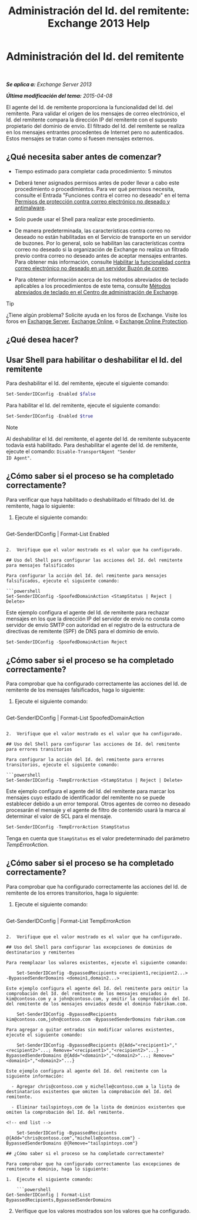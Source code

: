 ﻿---
title: 'Administración del Id. del remitente: Exchange 2013 Help'
TOCTitle: Administración del Id. del remitente
ms:assetid: 2e7b646a-8a66-4be7-a7c1-0bd43bb79a5b
ms:mtpsurl: https://technet.microsoft.com/es-es/library/Aa997136(v=EXCHG.150)
ms:contentKeyID: 49895543
ms.date: 05/22/2018
mtps_version: v=EXCHG.150
ms.translationtype: MT
---

# Administración del Id. del remitente

 

_**Se aplica a:** Exchange Server 2013_

_**Última modificación del tema:** 2015-04-08_

El agente del Id. de remitente proporciona la funcionalidad del Id. del remitente. Para validar el origen de los mensajes de correo electrónico, el Id. del remitente compara la dirección IP del remitente con el supuesto propietario del dominio de envío. El filtrado del Id. del remitente se realiza en los mensajes entrantes procedentes de Internet pero no autenticados. Estos mensajes se tratan como si fuesen mensajes externos.

## ¿Qué necesita saber antes de comenzar?

  - Tiempo estimado para completar cada procedimiento: 5 minutos

  - Deberá tener asignados permisos antes de poder llevar a cabo este procedimiento o procedimientos. Para ver qué permisos necesita, consulte el Entrada "Funciones contra el correo no deseado" en el tema [Permisos de protección contra correo electrónico no deseado y antimalware](anti-spam-and-anti-malware-permissions-exchange-2013-help.md).

  - Solo puede usar el Shell para realizar este procedimiento.

  - De manera predeterminada, las características contra correo no deseado no están habilitadas en el Servicio de transporte en un servidor de buzones. Por lo general, solo se habilitan las características contra correo no deseado si la organización de Exchange no realiza un filtrado previo contra correo no deseado antes de aceptar mensajes entrantes. Para obtener más información, consulte [Habilitar la funcionalidad contra correo electrónico no deseado en un servidor Buzón de correo](enable-anti-spam-functionality-on-mailbox-servers-exchange-2013-help.md).

  - Para obtener información acerca de los métodos abreviados de teclado aplicables a los procedimientos de este tema, consulte [Métodos abreviados de teclado en el Centro de administración de Exchange](keyboard-shortcuts-in-the-exchange-admin-center-exchange-online-protection-help.md).


> [!TIP]
> ¿Tiene algún problema? Solicite ayuda en los foros de Exchange. Visite los foros en <A href="https://go.microsoft.com/fwlink/p/?linkid=60612">Exchange Server</A>, <A href="https://go.microsoft.com/fwlink/p/?linkid=267542">Exchange Online</A>, o <A href="https://go.microsoft.com/fwlink/p/?linkid=285351">Exchange Online Protection</A>.



## ¿Qué desea hacer?

## Usar Shell para habilitar o deshabilitar el Id. del remitente

Para deshabilitar el Id. del remitente, ejecute el siguiente comando:

```powershell
Set-SenderIDConfig -Enabled $false
```

Para habilitar el Id. del remitente, ejecute el siguiente comando:

```powershell
Set-SenderIDConfig -Enabled $true
```


> [!NOTE]
> Al deshabilitar el Id. del remitente, el agente del Id. de remitente subyacente todavía está habilitado. Para deshabilitar el agente del Id. de remitente, ejecute el comando: <CODE>Disable-TransportAgent "Sender ID Agent"</CODE>.



## ¿Cómo saber si el proceso se ha completado correctamente?

Para verificar que haya habilitado o deshabilitado el filtrado del Id. de remitente, haga lo siguiente:

1.  Ejecute el siguiente comando:
    
    ```powershell
Get-SenderIDConfig | Format-List Enabled
```

2.  Verifique que el valor mostrado es el valor que ha configurado.

## Uso del Shell para configurar las acciones del Id. del remitente para mensajes falsificados

Para configurar la acción del Id. del remitente para mensajes falsificados, ejecute el siguiente comando:

```powershell
Set-SenderIDConfig -SpoofedDomainAction <StampStatus | Reject | Delete>
```

Este ejemplo configura el agente del Id. de remitente para rechazar mensajes en los que la dirección IP del servidor de envío no consta como servidor de envío SMTP con autoridad en el registro de la estructura de directivas de remitente (SPF) de DNS para el dominio de envío.

```powershell
Set-SenderIDConfig -SpoofedDomainAction Reject
```

## ¿Cómo saber si el proceso se ha completado correctamente?

Para comprobar que ha configurado correctamente las acciones del Id. de remitente de los mensajes falsificados, haga lo siguiente:

1.  Ejecute el siguiente comando:
    
    ```powershell
Get-SenderIDConfig | Format-List SpoofedDomainAction
```

2.  Verifique que el valor mostrado es el valor que ha configurado.

## Uso del Shell para configurar las acciones de Id. del remitente para errores transitorios

Para configurar la acción del Id. del remitente para errores transitorios, ejecute el siguiente comando:

```powershell
Set-SenderIDConfig -TempErrorAction <StampStatus | Reject | Delete>
```

Este ejemplo configura el agente del Id. del remitente para marcar los mensajes cuyo estado de identificador del remitente no se puede establecer debido a un error temporal. Otros agentes de correo no deseado procesarán el mensaje y el agente de filtro de contenido usará la marca al determinar el valor de SCL para el mensaje.

```powershell
Set-SenderIDConfig -TempErrorAction StampStatus
```

Tenga en cuenta que `StampStatus` es el valor predeterminado del parámetro *TempErrorAction*.

## ¿Cómo saber si el proceso se ha completado correctamente?

Para comprobar que ha configurado correctamente las acciones del Id. de remitente de los errores transitorios, haga lo siguiente:

1.  Ejecute el siguiente comando:
    
    ```powershell
Get-SenderIDConfig | Format-List TempErrorAction
```

2.  Verifique que el valor mostrado es el valor que ha configurado.

## Uso del Shell para configurar las excepciones de dominios de destinatarios y remitentes

Para reemplazar los valores existentes, ejecute el siguiente comando:

    Set-SenderIDConfig -BypassedRecipients <recipient1,recipient2...> -BypassedSenderDomains <domain1,domain2...>

Este ejemplo configura el agente del Id. del remitente para omitir la comprobación del Id. del remitente de los mensajes enviados a kim@contoso.com y a john@contoso.com, y omitir la comprobación del Id. del remitente de los mensajes enviados desde el dominio fabrikam.com.

    Set-SenderIDConfig -BypassedRecipients kim@contoso.com,john@contoso.com -BypassedSenderDomains fabrikam.com

Para agregar o quitar entradas sin modificar valores existentes, ejecute el siguiente comando:

    Set-SenderIDConfig -BypassedRecipients @{Add="<recipient1>","<recipient2>"...; Remove="<recipient1>","<recipient2>"...} -BypassedSenderDomains @{Add="<domain1>","<domain2>"...; Remove="<domain1>","<domain2>"...}

Este ejemplo configura al agente del Id. del remitente con la siguiente información:

  - Agregar chris@contoso.com y michelle@contoso.com a la lista de destinatarios existentes que omiten la comprobación del Id. del remitente.

  - Eliminar tailspintoys.com de la lista de dominios existentes que omiten la comprobación del Id. del remitente.

<!-- end list -->

    Set-SenderIDConfig -BypassedRecipients @{Add="chris@contoso.com","michelle@contoso.com"} -BypassedSenderDomains @{Remove="tailspintoys.com"}

## ¿Cómo saber si el proceso se ha completado correctamente?

Para comprobar que ha configurado correctamente las excepciones de remitente o dominio, haga lo siguiente:

1.  Ejecute el siguiente comando:
    
    ```powershell
Get-SenderIDConfig | Format-List BypassedRecipients,BypassedSenderDomains
```

2.  Verifique que los valores mostrados son los valores que ha configurado.

